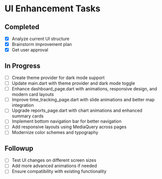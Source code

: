 # UI Enhancement Tasks

## Completed
- [x] Analyze current UI structure
- [x] Brainstorm improvement plan
- [x] Get user approval

## In Progress
- [ ] Create theme provider for dark mode support
- [ ] Update main.dart with theme provider and dark mode toggle
- [ ] Enhance dashboard_page.dart with animations, responsive design, and modern card layouts
- [ ] Improve time_tracking_page.dart with slide animations and better map integration
- [ ] Upgrade reports_page.dart with chart animations and enhanced summary cards
- [ ] Implement bottom navigation bar for better navigation
- [ ] Add responsive layouts using MediaQuery across pages
- [ ] Modernize color schemes and typography

## Followup
- [ ] Test UI changes on different screen sizes
- [ ] Add more advanced animations if needed
- [ ] Ensure compatibility with existing functionality
